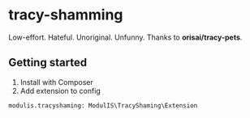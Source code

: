 # tracy-shamming
Low-effort. Hateful. Unoriginal. Unfunny. Thanks to **orisai/tracy-pets**.

## Getting started
1. Install with Composer
2. Add extension to config
```neon
modulis.tracyshaming: ModulIS\TracyShaming\Extension
```
